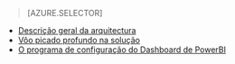 > [AZURE.SELECTOR]
- [Descrição geral da arquitectura](../articles/cortana-analytics-playbook-vehicle-telemetry.md)
- [Vôo picado profundo na solução](../articles/cortana-analytics-playbook-vehicle-telemetry-deep-dive.md)
- [O programa de configuração do Dashboard de PowerBI](../articles/machine-learning/cortana-analytics-playbook-vehicle-telemetry-powerbi.md)

